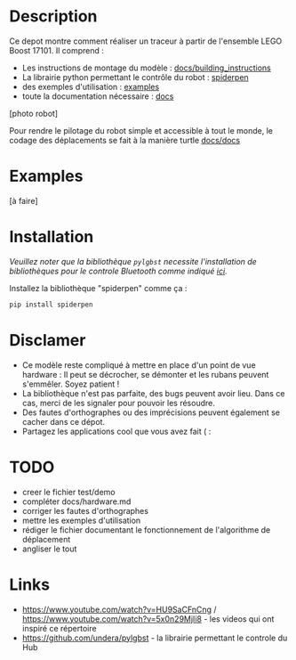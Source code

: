 # Description

Ce depot montre comment réaliser un traceur à partir de l'ensemble LEGO Boost 17101. Il comprend :
- Les instructions de montage du modèle : [docs/building_instructions](https://github.com/valentin-burillier/spiderpen/blob/main/docs/building_instructions.pdf)
- La librairie python permettant le contrôle du robot : [spiderpen](https://github.com/valentin-burillier/spiderpen/tree/main/spiderpen)
- des exemples d'utilisation : [examples](https://github.com/valentin-burillier/spiderpen/tree/main/examples)
- toute la documentation nécessaire : [docs](https://github.com/valentin-burillier/spiderpen/tree/main/docs)

[photo robot]

Pour rendre le pilotage du robot simple et accessible à tout le monde, le codage des déplacements se fait à la manière turtle [docs/docs](https://github.com/valentin-burillier/spiderpen/blob/main/docs/docs.md)

# Examples

[à faire]

# Installation

_Veuillez noter que la bibliothèque `pylgbst` necessite l'installation de bibliothèques pour le controle Bluetooth comme indiqué [ici](https://github.com/undera/pylgbst/blob/master/README.md)._

Installez la bibliothèque "spiderpen" comme ça :
```bash
pip install spiderpen
```

# Disclamer

- Ce modèle reste compliqué à mettre en place d'un point de vue hardware : Il peut se décrocher, se démonter et les rubans peuvent s'emmêler. Soyez patient !
- La bibliothèque n'est pas parfaite, des bugs peuvent avoir lieu. Dans ce cas, merci de les signaler pour pouvoir les résoudre.
- Des fautes d'orthographes ou des imprécisions peuvent également se cacher dans ce dépot. 
- Partagez les applications cool que vous avez fait ( :

# TODO

- creer le fichier test/demo
- compléter docs/hardware.md
- corriger les fautes d'orthographes
- mettre les exemples d'utilisation
- rédiger le fichier documentant le fonctionnement de l'algorithme de déplacement
- angliser le tout

# Links

- https://www.youtube.com/watch?v=HU9SaCFnCng / https://www.youtube.com/watch?v=5x0n29MjIi8 - les videos qui ont inspiré ce répertoire
- https://github.com/undera/pylgbst - la librairie permettant le controle du Hub
